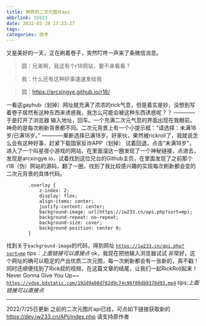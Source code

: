 ```yaml
---
title: 神奇的二次元图片api
abbrlink: 55523
date: 2022-05-10 17:23:27
tags:
categories: 技术
---
```

 又是美好的一天，正在刷着卷子，突然叮咚一声来了条微信消息。
<!-- more -->
>圆：兄弟啊，我这有个r18网站，要不来看看？

>我：什么还有这种好事速速发给我

>圆：https://arcxingye.github.io/r18/

一看这gayhub（划掉）网址就充满了浓浓的rick气息，但是着实是妙，没想到写着卷子居然有这种东西来诱惑我，我怎么可能会被这种东西诱惑呢？？
————于是打开了浏览器
输入地址，回车。一个充满二次元气息的界面出现在我眼前。神奇的是每次刷新背景都不同。二次元背景上有一个小提示框：“请选择：未满18岁/已满18岁。”
————果断选择已满18岁。好家伙，果然被rickroll了，我就说怎么会有这种好事，赶紧下载国家反诈APP（划掉）
试着回退，点击“未满18岁”，进入了一个叫星夜小游戏的网站，在里面溜达一圈发现了一个神秘链接，点进去，发现是arcxingye.io，试着找到这位兄台的Github主页，在里面发现了之前那个r18（伪）网站的源码，翻了一圈，找到了我比较感兴趣的实现每次刷新都会变的二次元背景的具体代码。
```
        .overlay {
            z-index: 2;
            display: flex;
            align-items: center;
            justify-content: center;
            background-image: url(https://iw233.cn/api.php?sort=mp);
            background-repeat: no-repeat;
            background-size: cover;
            background-position: center 0;
        }
```
找到关于```background-image```的代码，得到网址
[```https://iw233.cn/api.php?sort=mp```](https://iw233.cn/api.php?sort=mp)
*tips：上面链接可以直接点*
ok，我现在把他输入浏览器试试
非常好，这个网址的确可以稳定的产出优质二次元图，每一次刷新都会有一张新的，真不戳！
同时还顺便找到了Rick叔的视频，在这篇文章的结尾，让我们一起RickRoll起来！
Never Gonna Give You Up~~
[```https://vdse.bdstatic.com/192d9a98d782d9c74c96f09db9378d93.mp4```](https://vdse.bdstatic.com/192d9a98d782d9c74c96f09db9378d93.mp4)
*tips:上面链接可以直接点*

---
2022/7/25日更新
之前的二次元图片api已挂，可点如下链接获取新的
https://dev.iw233.cn/API/index.php
请支持原作者